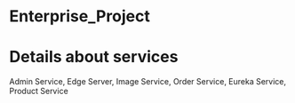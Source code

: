 # Enterprise_Project

# Details about services
Admin Service, Edge Server, Image Service, Order Service, Eureka Service, Product Service
